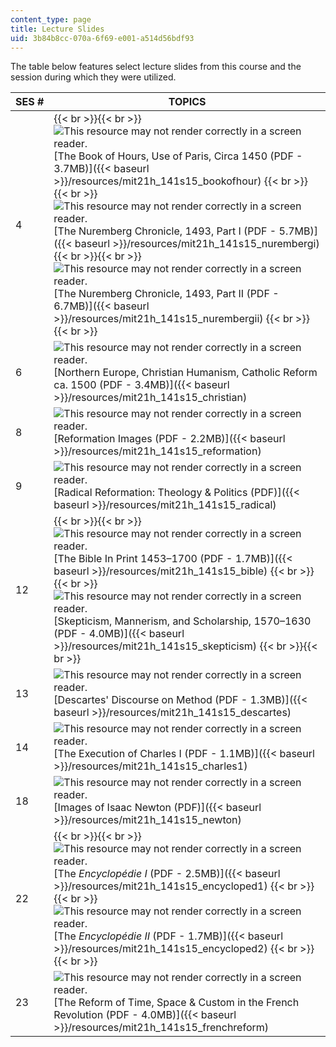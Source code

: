 ```yaml
---
content_type: page
title: Lecture Slides
uid: 3b84b8cc-070a-6f69-e001-a514d56bdf93
---
```


The table below features select lecture slides from this course and the session during which they were utilized.

| SES # | TOPICS |
| --- | --- |
| 4 |  {{< br >}}{{< br >}} ![This resource may not render correctly in a screen reader.](/images/inacessible.gif)[The Book of Hours, Use of Paris, Circa 1450 (PDF - 3.7MB)]({{< baseurl >}}/resources/mit21h_141s15_bookofhour) {{< br >}}{{< br >}} ![This resource may not render correctly in a screen reader.](/images/inacessible.gif)[The Nuremberg Chronicle, 1493, Part I (PDF - 5.7MB)]({{< baseurl >}}/resources/mit21h_141s15_nurembergi) {{< br >}}{{< br >}} ![This resource may not render correctly in a screen reader.](/images/inacessible.gif)[The Nuremberg Chronicle, 1493, Part II (PDF - 6.7MB)]({{< baseurl >}}/resources/mit21h_141s15_nurembergii) {{< br >}}{{< br >}}  |
| 6 | ![This resource may not render correctly in a screen reader.](/images/inacessible.gif)[Northern Europe, Christian Humanism, Catholic Reform ca. 1500 (PDF - 3.4MB)]({{< baseurl >}}/resources/mit21h_141s15_christian) |
| 8 | ![This resource may not render correctly in a screen reader.](/images/inacessible.gif)[Reformation Images (PDF - 2.2MB)]({{< baseurl >}}/resources/mit21h_141s15_reformation) |
| 9 | ![This resource may not render correctly in a screen reader.](/images/inacessible.gif)[Radical Reformation: Theology & Politics (PDF)]({{< baseurl >}}/resources/mit21h_141s15_radical) |
| 12 |  {{< br >}}{{< br >}} ![This resource may not render correctly in a screen reader.](/images/inacessible.gif)[The Bible In Print 1453–1700 (PDF - 1.7MB)]({{< baseurl >}}/resources/mit21h_141s15_bible) {{< br >}}{{< br >}} ![This resource may not render correctly in a screen reader.](/images/inacessible.gif)[Skepticism, Mannerism, and Scholarship, 1570–1630 (PDF - 4.0MB)]({{< baseurl >}}/resources/mit21h_141s15_skepticism) {{< br >}}{{< br >}}  |
| 13 | ![This resource may not render correctly in a screen reader.](/images/inacessible.gif)[Descartes' Discourse on Method (PDF - 1.3MB)]({{< baseurl >}}/resources/mit21h_141s15_descartes) |
| 14 | ![This resource may not render correctly in a screen reader.](/images/inacessible.gif)[The Execution of Charles I (PDF - 1.1MB)]({{< baseurl >}}/resources/mit21h_141s15_charles1) |
| 18 | ![This resource may not render correctly in a screen reader.](/images/inacessible.gif)[Images of Isaac Newton (PDF)]({{< baseurl >}}/resources/mit21h_141s15_newton) |
| 22 |  {{< br >}}{{< br >}} ![This resource may not render correctly in a screen reader.](/images/inacessible.gif)[The _Encyclopédie I_ (PDF - 2.5MB)]({{< baseurl >}}/resources/mit21h_141s15_encycloped1) {{< br >}}{{< br >}} ![This resource may not render correctly in a screen reader.](/images/inacessible.gif)[The _Encyclopédie II_ (PDF - 1.7MB)]({{< baseurl >}}/resources/mit21h_141s15_encycloped2) {{< br >}}{{< br >}}  |
| 23 | ![This resource may not render correctly in a screen reader.](/images/inacessible.gif)[The Reform of Time, Space & Custom in the French Revolution (PDF - 4.0MB)]({{< baseurl >}}/resources/mit21h_141s15_frenchreform)